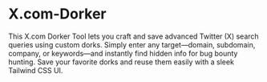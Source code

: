 # X.com-Dorker
This X.com Dorker Tool lets you craft and save advanced Twitter (X) search queries using custom dorks. Simply enter any target—domain, subdomain, company, or keywords—and instantly find hidden info for bug bounty hunting. Save your favorite dorks and reuse them easily with a sleek Tailwind CSS UI.
